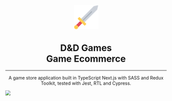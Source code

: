 <div align="center">
  <img src="https://raw.githubusercontent.com/6utters/game-store/master/client/src/shared/assets/svgs/sword-svgrepo-com.svg" alt="D&D logo" width="75">  
  <h1>D&D Games <br> Game Ecommerce </h1>
</div>

----
<p align="center">A game store application built in TypeScript Next.js with SASS and Redux Toolkit, tested with Jest, RTL and Cypress.</p>

![](https://raw.githubusercontent.com/6utters/game-store/master/client/src/shared/assets/screenshots/store-page-screenshot.png)
